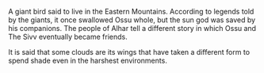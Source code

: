 A giant bird said to live in the Eastern Mountains. According to legends told by the giants, it once swallowed Ossu whole, but the sun god was saved by his companions. The people of Alhar tell a different story in which Ossu and The Sivv eventually became friends.

It is said that some clouds are its wings that have taken a different form to spend shade even in the harshest environments.